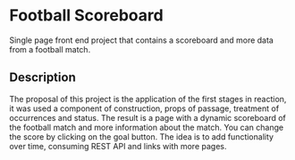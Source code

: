 <h1>Football Scoreboard</h1>
<span>Single page front end project that contains a scoreboard and more data from a football match.</span>


<h2>Description</h2>
<span>The proposal of this project is the application of the first stages in reaction, it was used a component of construction, props of passage, treatment of occurrences and status. The result is a page with a dynamic scoreboard of the football match and more information about the match. You can change the score by clicking on the goal button.
The idea is to add functionality over time, consuming REST API and links with more pages.</span>